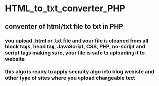 # HTML_to_txt_converter_PHP

## conventer of html/txt file to txt in PHP

### you upload .html or .txt file and your file is cleaned from all block tags, head tag, JavaScript, CSS, PHP, no-script and script tags making sure, your file is safe to uploading it to website

### this algo is ready to apply secruity algo into blog webiste and other type of sites where you upload changeable text 
